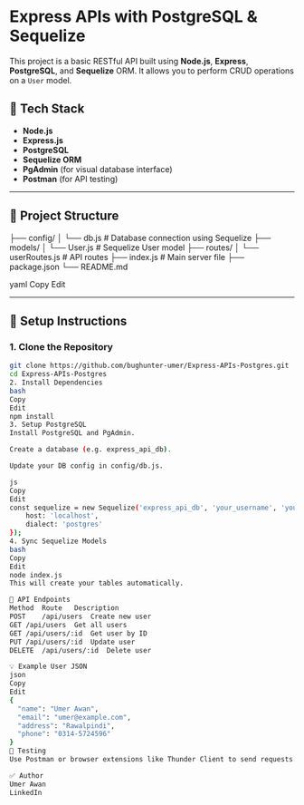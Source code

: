 # Express APIs with PostgreSQL & Sequelize

This project is a basic RESTful API built using **Node.js**, **Express**, **PostgreSQL**, and **Sequelize** ORM. It allows you to perform CRUD operations on a `User` model.

## 🔧 Tech Stack

- **Node.js**
- **Express.js**
- **PostgreSQL**
- **Sequelize ORM**
- **PgAdmin** (for visual database interface)
- **Postman** (for API testing)

---

## 📁 Project Structure

├── config/
│ └── db.js # Database connection using Sequelize
├── models/
│ └── User.js # Sequelize User model
├── routes/
│ └── userRoutes.js # API routes
├── index.js # Main server file
├── package.json
└── README.md

yaml
Copy
Edit

---

## 🚀 Setup Instructions

### 1. Clone the Repository

```bash
git clone https://github.com/bughunter-umer/Express-APIs-Postgres.git
cd Express-APIs-Postgres
2. Install Dependencies
bash
Copy
Edit
npm install
3. Setup PostgreSQL
Install PostgreSQL and PgAdmin.

Create a database (e.g. express_api_db).

Update your DB config in config/db.js.

js
Copy
Edit
const sequelize = new Sequelize('express_api_db', 'your_username', 'your_password', {
    host: 'localhost',
    dialect: 'postgres'
});
4. Sync Sequelize Models
bash
Copy
Edit
node index.js
This will create your tables automatically.

📮 API Endpoints
Method	Route	Description
POST	/api/users	Create new user
GET	/api/users	Get all users
GET	/api/users/:id	Get user by ID
PUT	/api/users/:id	Update user
DELETE	/api/users/:id	Delete user

💡 Example User JSON
json
Copy
Edit
{
  "name": "Umer Awan",
  "email": "umer@example.com",
  "address": "Rawalpindi",
  "phone": "0314-5724596"
}
🧪 Testing
Use Postman or browser extensions like Thunder Client to send requests.

✅ Author
Umer Awan
LinkedIn
